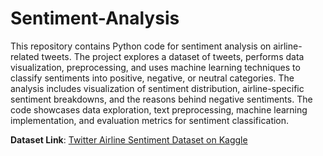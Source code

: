 # Sentiment-Analysis
This repository contains Python code for sentiment analysis on airline-related tweets. The project explores a dataset of tweets, performs data visualization, preprocessing, and uses machine learning techniques to classify sentiments into positive, negative, or neutral categories. The analysis includes visualization of sentiment distribution, airline-specific sentiment breakdowns, and the reasons behind negative sentiments. The code showcases data exploration, text preprocessing, machine learning implementation, and evaluation metrics for sentiment classification.

**Dataset Link**: [Twitter Airline Sentiment Dataset on Kaggle](https://www.kaggle.com/datasets/crowdflower/twitter-airline-sentiment)
